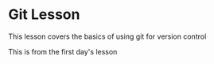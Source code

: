 # Git Lesson

This lesson covers the basics of using git for version control

This is from the first day's lesson